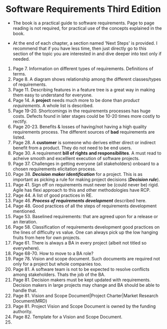 # Software Requirements Third Edition

* The book is a practical guide to software requirements. Page to page reading is not required, for practical use of the concepts explained in the book.

* At the end of each chapter, a section named 'Next Steps' is provided. I recommend that if you have less time, then just directly go to this section of the topic you are interested in and dive deeper into text only if needed.


1. Page 7. Information on different types of requirements. Definitions of terms.
2. Page 8. A diagram shows relationship among the different classes/types of requirements.
3. Page 11. Describing features in a feature tree is a great way in making them easy to understand for everyone.
4. Page 14. A **project** needs much more to be done than *product requirements*. A whole list is described.
5. Page 19-20. Shortcomings in the requirements processes has huge costs. Defects found in later stages could be 10-20 times more costly to rectify.
6. Page 20-23. Benefits & losses of having/not having a high quality requirements process. The different sources of **bad** requirements are listed.
7. Page 28. A **customer** is someone who derives either direct or indirect benefit from a product. They do not need to be end users.
8. Page 30. A requirement **bill of rights and responsibilites**. A must read to acheive smooth and excelllent execution of software projects.
9. Page 37. Challenges in getting everyone (all stakeholders) onboard to a chosen requirements elicitation process.
10. Page 38. ***Decision maker identification*** for a project. This is as important as picking a rule for making project decisions (***Decision rule***).
11. Page 41. Sign off on requirements must never be (could never be) rigid. Agile has flexi approach to this and other methodologies have RCP.
12. Page 44. A list of good practices in RE.
13. Page 46. ***Process of requirements development*** described here.
14. Page 48. Good practices of all the steps of requirements development mentioned.
15. Page 53. Baselined requirements: that are agreed upon for a release or an iteration.
16. Page 58. Classification of requirements development good practices on the lines of difficulty vs value. One can always pick up the low hanging fruits from here for own projects.
17. Page 61. There is always a BA in every project (albeit not titled so everywhere).
18. Page 68-70. How to move to a BA role?
19. Page 78. Vision and scope document. Such documents are required not only for a project but whole companies too.
20. Page 81. A software team is not to be expected to resolve conflicts among stakeholders. Thats the job of the BA.
21. Page 81. Decision makers must be kept updated with requirements. Decision makers in large projects may change and BA should be able to handle that.
22. Page 81. Vision and Scope Document|Project Charter|Market Research Document(MRD)
23. Page 81. Project Vision and Scope Document is owned by the funding authority.
24. Page 82. Template for a Vision and Scope Document.
25. 
















